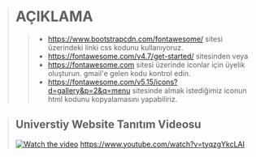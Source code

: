 ># AÇIKLAMA
>>* https://www.bootstrapcdn.com/fontawesome/ sitesi üzerindeki linki css kodunu kullanıyoruz. 
>>* https://fontawesome.com/v4.7/get-started/ sitesinden veya
>>* https://fontawesome.com sitesi üzerinde iconlar için üyelik oluşturun.
> gmail'e gelen kodu kontrol edin.
>>* https://fontawesome.com/v5.15/icons?d=gallery&p=2&q=menu sitesinde almak istediğimiz iconun html kodunu kopyalamasını yapabiliriz.

>## Universtiy Website Tanıtım Videosu
>[![Watch the video](https://i.hizliresim.com/3yfanyf.jpg)](https://www.youtube.com/watch?v=tyqzgYkcLAI)
>https://www.youtube.com/watch?v=tyqzgYkcLAI
